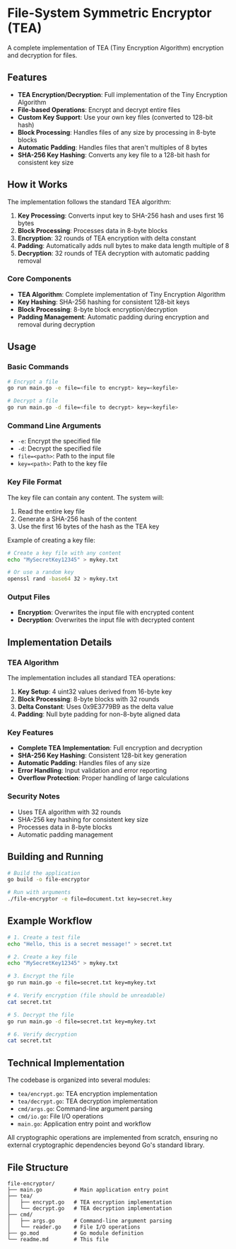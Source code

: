 # File-System Symmetric Encryptor (TEA)

A complete implementation of TEA (Tiny Encryption Algorithm) encryption and decryption for files.

## Features

- **TEA Encryption/Decryption**: Full implementation of the Tiny Encryption Algorithm
- **File-based Operations**: Encrypt and decrypt entire files
- **Custom Key Support**: Use your own key files (converted to 128-bit hash)
- **Block Processing**: Handles files of any size by processing in 8-byte blocks
- **Automatic Padding**: Handles files that aren't multiples of 8 bytes
- **SHA-256 Key Hashing**: Converts any key file to a 128-bit hash for consistent key size

## How it Works

The implementation follows the standard TEA algorithm:

1. **Key Processing**: Converts input key to SHA-256 hash and uses first 16 bytes
2. **Block Processing**: Processes data in 8-byte blocks
3. **Encryption**: 32 rounds of TEA encryption with delta constant
4. **Padding**: Automatically adds null bytes to make data length multiple of 8
5. **Decryption**: 32 rounds of TEA decryption with automatic padding removal

### Core Components

- **TEA Algorithm**: Complete implementation of Tiny Encryption Algorithm
- **Key Hashing**: SHA-256 hashing for consistent 128-bit keys
- **Block Processing**: 8-byte block encryption/decryption
- **Padding Management**: Automatic padding during encryption and removal during decryption

## Usage

### Basic Commands

```bash
# Encrypt a file
go run main.go -e file=<file to encrypt> key=<keyfile>

# Decrypt a file
go run main.go -d file=<file to decrypt> key=<keyfile>
```

### Command Line Arguments

- `-e`: Encrypt the specified file
- `-d`: Decrypt the specified file
- `file=<path>`: Path to the input file
- `key=<path>`: Path to the key file

### Key File Format

The key file can contain any content. The system will:

1. Read the entire key file
2. Generate a SHA-256 hash of the content
3. Use the first 16 bytes of the hash as the TEA key

Example of creating a key file:

```bash
# Create a key file with any content
echo "MySecretKey12345" > mykey.txt

# Or use a random key
openssl rand -base64 32 > mykey.txt
```

### Output Files

- **Encryption**: Overwrites the input file with encrypted content
- **Decryption**: Overwrites the input file with decrypted content

## Implementation Details

### TEA Algorithm

The implementation includes all standard TEA operations:

1. **Key Setup**: 4 uint32 values derived from 16-byte key
2. **Block Processing**: 8-byte blocks with 32 rounds
3. **Delta Constant**: Uses 0x9E3779B9 as the delta value
4. **Padding**: Null byte padding for non-8-byte aligned data

### Key Features

- **Complete TEA Implementation**: Full encryption and decryption
- **SHA-256 Key Hashing**: Consistent 128-bit key generation
- **Automatic Padding**: Handles files of any size
- **Error Handling**: Input validation and error reporting
- **Overflow Protection**: Proper handling of large calculations

### Security Notes

- Uses TEA algorithm with 32 rounds
- SHA-256 key hashing for consistent key size
- Processes data in 8-byte blocks
- Automatic padding management

## Building and Running

```bash
# Build the application
go build -o file-encryptor

# Run with arguments
./file-encryptor -e file=document.txt key=secret.key
```

## Example Workflow

```bash
# 1. Create a test file
echo "Hello, this is a secret message!" > secret.txt

# 2. Create a key file
echo "MySecretKey12345" > mykey.txt

# 3. Encrypt the file
go run main.go -e file=secret.txt key=mykey.txt

# 4. Verify encryption (file should be unreadable)
cat secret.txt

# 5. Decrypt the file
go run main.go -d file=secret.txt key=mykey.txt

# 6. Verify decryption
cat secret.txt
```

## Technical Implementation

The codebase is organized into several modules:

- `tea/encrypt.go`: TEA encryption implementation
- `tea/decrypt.go`: TEA decryption implementation
- `cmd/args.go`: Command-line argument parsing
- `cmd/io.go`: File I/O operations
- `main.go`: Application entry point and workflow

All cryptographic operations are implemented from scratch, ensuring no external cryptographic dependencies beyond Go's standard library.

## File Structure

```
file-encryptor/
├── main.go          # Main application entry point
├── tea/
│   ├── encrypt.go   # TEA encryption implementation
│   └── decrypt.go   # TEA decryption implementation
├── cmd/
│   ├── args.go      # Command-line argument parsing
│   └── reader.go    # File I/O operations
├── go.mod           # Go module definition
└── readme.md        # This file
```
